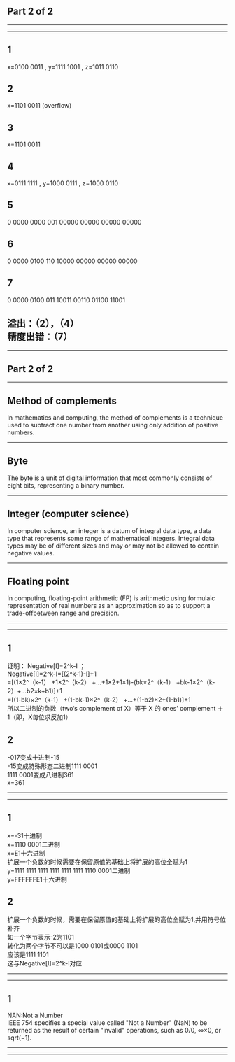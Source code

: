 Part 2 of 2
-
---------
---------
1
-
x=0100 0011 , y=1111 1001 , z=1011 0110

2
-
x=1101 0011 (overflow)

3
-
x=1101 0011

4
-
x=0111 1111  ,  y=1000 0111 , z=1000 0110

5
-
0   0000 0000   001 00000 00000 00000 00000

6
-
0   0000 0100   110 10000 00000  00000 00000

7
-
0   0000 0100   011 10011 00110 01100 11001


溢出：（2），（4）<br>
精度出错：（7）
------------
-----
Part 2 of 2
-

------
Method of complements<br>
-
In mathematics and computing, the method of complements is a technique used to subtract one number from another using only addition of positive numbers.

-----------
Byte<br>
-
The byte is a unit of digital information that most commonly consists of eight bits, representing a binary number.

-----------------
Integer (computer science)<br>
-
In computer science, an integer is a datum of integral data type, a data type that represents some range of mathematical integers. Integral data types may be of different sizes and may or may not be allowed to contain negative values. 

----------
Floating point<br>
-
In computing, floating-point arithmetic (FP) is arithmetic using formulaic representation of real numbers as an approximation so as to support a trade-offbetween range and precision.

--------------
-------------
1
-
证明：
Negative[I]=2^k-I ；<br>
Negative[I]=2^k-I=[(2^k-1)-I]+1<br>
=[(1×2^（k-1）  +1×2^（k-2）   +...+1×2+1×1)-(bk×2^（k-1）  +bk-1×2^（k-2）+...b2×k+b1)]+1<br>
=[(1-bk)×2^（k-1）   +(1-bk-1)×2^（k-2）   +...+(1-b2)×2+(1-b1)]+1<br>
所以二进制的负数（two‘s complement of X）等于 X 的 ones’ complement ＋ 1（即，X每位求反加1）<br>

2
-
-017变成十进制-15<br>
-15变成特殊形态二进制1111 0001<br>
1111 0001变成八进制361<br>
x=361

--------
------
1
-
x=-31十进制<br>
x=1110 0001二进制<br>
x=E1十六进制<br>
扩展一个负数的时候需要在保留原值的基础上将扩展的高位全赋为1<br>
y=1111 1111 1111 1111 1111 1111 1110 0001二进制<br>
y=FFFFFFE1十六进制<br>

2
-
扩展一个负数的时候，需要在保留原值的基础上将扩展的高位全赋为1,并用符号位补齐<br>
如一个字节表示-2为1101<br>
转化为两个字节不可以是1000 0101或0000 1101<br>
应该是1111 1101<br>
这与Negative[I]=2^k-I对应<br>

----------
---------
1
-
NAN:Not a Number<br>
IEEE 754 specifies a special value called "Not a Number" (NaN) to be returned as the result of certain "invalid" operations, such as 0/0, ∞×0, or sqrt(−1).

---------
--------

